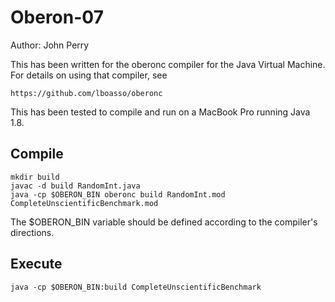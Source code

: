 # Oberon-07

Author: John Perry

This has been written for the oberonc compiler for the Java Virtual Machine.
For details on using that compiler, see

    https://github.com/lboasso/oberonc

This has been tested to compile and run on a MacBook Pro running Java 1.8.

## Compile

```
mkdir build
javac -d build RandomInt.java
java -cp $OBERON_BIN oberonc build RandomInt.mod CompleteUnscientificBenchmark.mod
```

The $OBERON_BIN variable should be defined according to the compiler's directions.

## Execute

```
java -cp $OBERON_BIN:build CompleteUnscientificBenchmark
```
